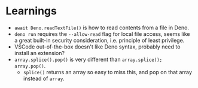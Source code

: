 # Learnings

- `await Deno.readTextFile()` is how to read contents from a file in Deno.
- `deno run` requires the `--allow-read` flag for local file access, seems like a great built-in security consideration, i.e. principle of least privilege.
- VSCode out-of-the-box doesn't like Deno syntax, probably need to install an extension?
- `array.splice().pop()` is very different than `array.splice(); array.pop()`.
  - `splice()` returns an array so easy to miss this, and pop on that array instead of `array`.
